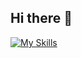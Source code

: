 ## Hi there 👋
[![My Skills](https://skillicons.dev/icons?i=js,html,css,react,github,angular,threejs,redux,rxjs,nextjs,storybook,typescript,figma,bootstrap,materialui,shadcn)](https://skillicons.dev)

<!--
**sujisucoder/sujisucoder** is a ✨ _special_ ✨ repository because its `README.md` (this file) appears on your GitHub profile.

Here are some ideas to get you started:

- 🔭 I’m currently working on ...
- 🌱 I’m currently learning ...
- 👯 I’m looking to collaborate on ...
- 🤔 I’m looking for help with ...
- 💬 Ask me about ...
- 📫 How to reach me: ...
- 😄 Pronouns: ...
- ⚡ Fun fact: ...
-->
